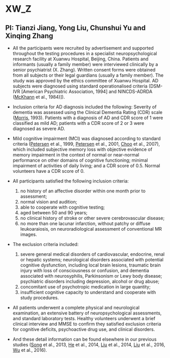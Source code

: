 # XW_Z

## PI: Tianzi Jiang, Yong Liu, Chunshui Yu and Xinqing Zhang

* All the participants were recruited by advertisement and supported throughout the testing procedures in a specialist neuropsychological research facility at Xuanwu Hospital, Beijing, China. Patients and informants (usually a family member) were interviewed clinically by a senior psychiatrist (X. Zhang). Written consent forms were obtained from all subjects or their legal guardians (usually a family member). The study was approved by the ethics committee of Xuanwu Hospital. AD subjects were diagnosed using standard operationalised criteria (DSM-IVR [American Psychiatric Association, 1994] and NINCDS-ADRDA (<a href="/git-wiki/references#ref14">McKhann</a> et al., 1984)]). 

* Inclusion criteria for AD diagnosis included the following: Severity of dementia was assessed using the Clinical Dementia Rating (CDR) scale (<a href="/git-wiki/references#ref2">Morris</a>, 1993). Patients with a diagnosis of AD and CDR score of 1 were classified as mild AD; patients with a CDR score of 2 or 3 were diagnosed as severe AD. 

* Mild cognitive impairment (MCI) was diagnosed according to standard criteria (<a href="/git-wiki/references#refadd1">Petersen</a> et al., 1999, <a href="/git-wiki/references#ref15">Petersen</a> et al., 2001, <a href="/git-wiki/references#ref16">Choo</a> et al., 2007), which included subjective memory loss with objective evidence of memory impairment in the context of normal or near-normal performance on other domains of cognitive functioning; minimal impairment of activities of daily living; and a CDR score of 0.5. Normal volunteers have a CDR score of 0. 

* All participants satisfied the following inclusion criteria:
  1. no history of an affective disorder within one month prior to assessment;
  1. normal vision and audition;
  1. able to cooperate with cognitive testing;
  1. aged between 50 and 90 years;
  1. no clinical history of stroke or other severe cerebrovascular disease;
  1. no more than one lacunar infarction, without patchy or diffuse leukoaraiosis, on neuroradiological assessment of conventional MR images. 

* The exclusion criteria included:
  1. severe general medical disorders of cardiovascular, endocrine, renal or hepatic systems; neurological disorders associated with potential cognitive dysfunction, including local brain lesions, traumatic brain injury with loss of consciousness or confusion, and dementia associated with neurosyphilis, Parkinsonism or Lewy body disease; psychiatric disorders including depression, alcohol or drug abuse;
  2. concomitant use of psychotropic medication in large quantity;
  3. insufficient cognitive capacity to understand and cooperate with study procedures.

* All patients underwent a complete physical and neurological examination, an extensive battery of neuropsychological assessments, and standard laboratory tests. Healthy volunteers underwent a brief clinical interview and MMSE to confirm they satisfied exclusion criteria for cognitive deficits, psychoactive drug use, and clinical disorders. 

* And these detail information can be found elsewhere in our previous studies (<a href="/git-wiki/references#ref17">Song</a> et al., 2013, <a href="/git-wiki/references#ref18">He</a> et al., 2014, <a href="/git-wiki/references#ref19">Liu</a> et al., 2014, <a href="/git-wiki/references#ref20">Liu</a> et al., 2016, <a href="/git-wiki/references#ref21">Wu</a> et al., 2016).
